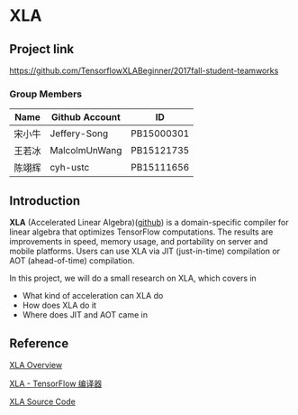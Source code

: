 # XLA

## Project link

https://github.com/TensorflowXLABeginner/2017fall-student-teamworks

### Group Members

| Name | Github Account | ID         |
| ---- | -------------- | ---------- |
| 宋小牛  | Jeffery-Song   | PB15000301 |
| 王若冰  | MalcolmUnWang  | PB15121735 |
| 陈翊辉  | cyh-ustc       | PB15111656 |

## Introduction

**XLA** (Accelerated Linear Algebra)([github](https://github.com/tensorflow/tensorflow/tree/master/tensorflow/compiler)) is a domain-specific compiler for linear algebra that optimizes TensorFlow computations. The results are improvements in speed, memory usage, and portability on server and mobile platforms. Users can use XLA via JIT (just-in-time) compilation or AOT (ahead-of-time) compilation.

In this project, we will do a small research on XLA, which covers in

* What kind of acceleration can XLA do
* How does XLA do it
* Where does JIT and AOT came in

## Reference

[XLA Overview](https://www.tensorflow.org/performance/xla/)

[XLA - TensorFlow 编译器](http://developers.googleblog.cn/2017/03/xla-tensorflow.html)

[XLA Source Code](https://github.com/TensorflowXLABeginner/tensorflow/tree/master/tensorflow/compiler/xla)
